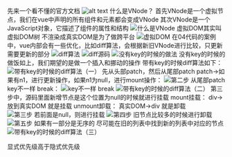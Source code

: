 先来一个看不懂的官方文档
![alt text](image-2.png)
什么是VNode？
首先VNode是一个虚拟节点，我们在vue中声明的所有组件和元素都会变成VNode
其次VNode是一个JavaScript对象，它描述了组件的属性和结构
![什么是VNode](image-4.png)
虚拟DOM其实叫虚拟DOM树 不渲染成真实DOM是为了做跨平台
![虚拟DOM](image-3.png)
在04代码的案例中，vue内部会有一些优化，比如diff算法，会根据新旧VNode进行比较，只更新需要更新的部分
![diff算法](image-5.png)
![diff源码](image-6.png)
![没有key的时候的做法](image-7.png)
没有key的时候的做饭如上，我们期望的是做一个插入和挪动的操作
带有key的时候diff算法如下：
![带有key的时候的diff算法（一）](image-8.png)
先从头部patch，然后从尾部patch patch->如果有n1，进行更新操作，如果n1为null，进行mount操作：
![第二步 从尾部patch](image-9.png)
key不一样 break：
![key不一样 break](image-10.png)
![带有key的时候的diff算法（二）](image-11.png)
第三步中，源码里面新增节点是这个位置为null的时候就进行挂载 mount挂载： div->放到真实DOM 就是挂载
unmount卸载： 真实DOM->div 就是卸载
![第三步 若前面是null，则进行挂载](image-12.png)
![第四步 旧节点比较多的时候进行卸载](image-13.png)
![第五步 如果有一部分是无序的 尽可能在旧的列表中找到新的列表中对应的节点](image-14.png)
![带有key的时候的diff算法（三）](image-15.png)

显式优先级高于隐式优先级
